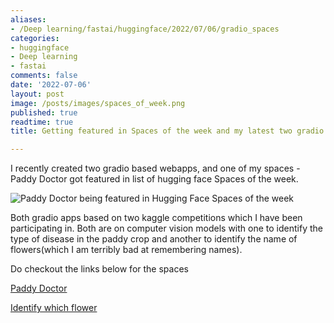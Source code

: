 ```yaml
---
aliases:
- /Deep learning/fastai/huggingface/2022/07/06/gradio_spaces
categories:
- huggingface
- Deep learning
- fastai
comments: false
date: '2022-07-06'
layout: post
image: /posts/images/spaces_of_week.png
published: true
readtime: true
title: Getting featured in Spaces of the week and my latest two gradio spaces

---
```


I recently created two gradio based webapps, and one of my spaces - Paddy Doctor got featured
in list of hugging face Spaces of the week.

![Paddy Doctor being featured in Hugging Face Spaces of the week](https://user-images.githubusercontent.com/24592806/177607850-eed39c76-51b5-4b00-aad1-804e699540d2.png)

Both gradio apps based on two kaggle competitions which I have been participating in. Both are on computer vision models with one to identify the type of disease in the paddy crop and another to identify the name of flowers(which I am terribly bad at remembering names).

Do checkout the links below for the spaces

[Paddy Doctor](https://huggingface.co/spaces/hugginglearners/Paddy-Doctor)

[Identify which flower](https://huggingface.co/spaces/hugginglearners/Identify_which_flower)


